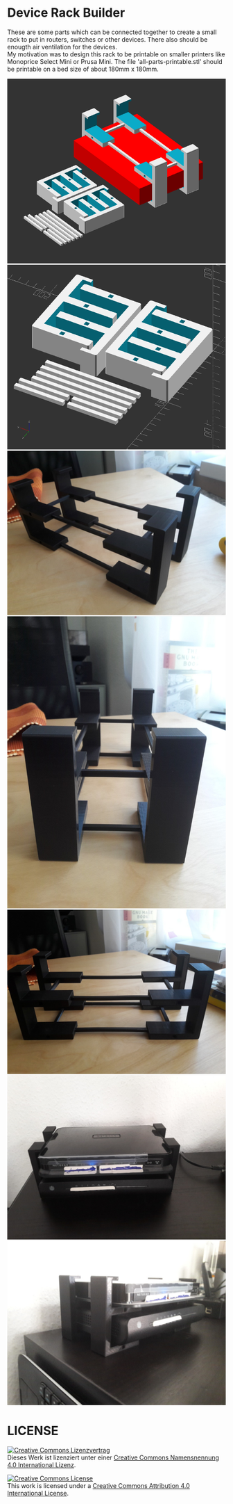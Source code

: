 # Device Rack Builder

These are some parts which can be connected together to create a small rack to put in routers, switches or other devices. There also should be enougth air ventilation for the devices.
<br>
My motivation was to design this rack to be printable on smaller printers like Monoprice Select Mini or Prusa Mini. The file 'all-parts-printable.stl' should be printable on a bed size of about 180mm x 180mm.


![Device Rack Builder Ex](device-rack-builder-example.png)
<br>
![Device Rack Builder](device-rack-builder-printable.png)
<br>
![Device Rack Builder](001.jpg)
<br>
![Device Rack Builder](002.jpg)
<br>
![Device Rack Builder](003.jpg)
<br>
![Device Rack Builder](004.jpg)
<br>
![Device Rack Builder](005.jpg)
<br>

# LICENSE

<dl>
<a rel="license" href="http://creativecommons.org/licenses/by/4.0/"><img alt="Creative Commons Lizenzvertrag" style="border-width:0" src="https://i.creativecommons.org/l/by/4.0/88x31.png" /></a><br />Dieses Werk ist lizenziert unter einer <a rel="license" href="http://creativecommons.org/licenses/by/4.0/">Creative Commons Namensnennung 4.0 International Lizenz</a>.
</dl>

<dl>
<a rel="license" href="http://creativecommons.org/licenses/by/4.0/"><img alt="Creative Commons License" style="border-width:0" src="https://i.creativecommons.org/l/by/4.0/88x31.png" /></a><br />This work is licensed under a <a rel="license" href="http://creativecommons.org/licenses/by/4.0/">Creative Commons Attribution 4.0 International License</a>.
</dl>
